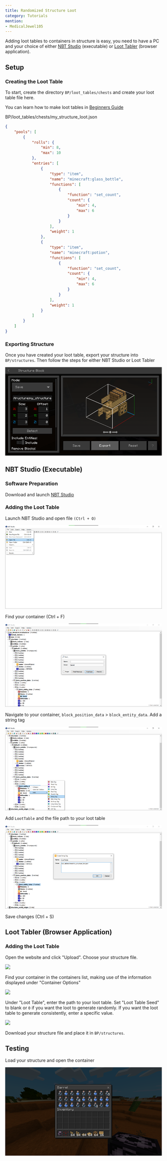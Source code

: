 ```yaml
---
title: Randomized Structure Loot
category: Tutorials
mention:
- MedicalJewel105
---
```


Adding loot tables to containers in structure is easy, you need to have a PC and your choice of either [NBT Studio](https://github.com/tryashtar/nbt-studio/releases/download/v1.14.1/NbtStudio.exe) (executable) or [Loot Tabler](https://mcbe-essentials.github.io/structure-editor/loot-tabler) (browser application).

## Setup
### Creating the Loot Table

To start, create the directory `BP/loot_tables/chests` and create your loot table file here.

You can learn how to make loot tables in [Beginners Guide](/guide/loot-table)

<CodeHeader>BP/loot_tables/chests/my_structure_loot.json</CodeHeader>

```json
{
	"pools": [
		{
			"rolls": {
				"min": 8,
				"max": 10
			},
			"entries": [
				{
					"type": "item",
					"name": "minecraft:glass_bottle",
					"functions": [
						{
							"function": "set_count",
							"count": {
								"min": 4,
								"max": 6
							}
						}
					],
					"weight": 1
				},
				{
					"type": "item",
					"name": "minecraft:potion",
					"functions": [
						{
							"function": "set_count",
							"count": {
								"min": 4,
								"max": 6
							}
						}
					],
					"weight": 1
				}
			]
		}
	]
}
```

### Exporting Structure

Once you have created your loot table, export your structure into `BP/structures`. Then follow the steps for either NBT Studio or Loot Tabler

![](/assets/images/tutorials/randomised-structure-loot/export_structure.png)

## NBT Studio (Executable)
### Software Preparation

Download and launch [NBT Studio](https://github.com/tryashtar/nbt-studio/releases/download/v1.14.1/NbtStudio.exe)

### Adding the Loot Table

Launch NBT Studio and open file `(Ctrl + O)`

![](/assets/images/tutorials/randomised-structure-loot/open_file.png)

Find your container (Ctrl + F)

![](/assets/images/tutorials/randomised-structure-loot/find_container.png)

Navigate to your container, `block_position_data` > `block_entity_data`. Add a string tag

![](/assets/images/tutorials/randomised-structure-loot/add_string_tag1.png)

Add `LootTable` and the file path to your loot table

![](/assets/images/tutorials/randomised-structure-loot/add_string_tag2.png)

Save changes (Ctrl + S)

## Loot Tabler (Browser Application)
### Adding the Loot Table

Open the website and click "Upload". Choose your structure file. 

![](/assets/images/tutorials/randomised-structure-loot/LootTable-step1.png)

Find your container in the containers list, making use of the information displayed under "Container Options"

![](/assets/images/tutorials/randomised-structure-loot/LootTable-step2.png)

Under "Loot Table", enter the path to your loot table. Set "Loot Table Seed" to blank or `0` if you want the loot to generate randomly. If you want the loot table to generate consistently, enter a specific value.

![](/assets/images/tutorials/randomised-structure-loot/LootTable-step3.png)

Download your structure file and place it in `BP/structures`.

## Testing

Load your structure and open the container

![](/assets/images/tutorials/randomised-structure-loot/test.png)

